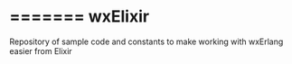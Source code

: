 =======
wxElixir
=======

Repository of sample code and constants to make working with wxErlang easier from Elixir
